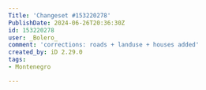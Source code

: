 ```yaml
---
Title: 'Changeset #153220278'
PublishDate: 2024-06-26T20:36:30Z
id: 153220278
user: _Bolero_
comment: 'corrections: roads + landuse + houses added'
created_by: iD 2.29.0
tags:
- Montenegro

---
```

